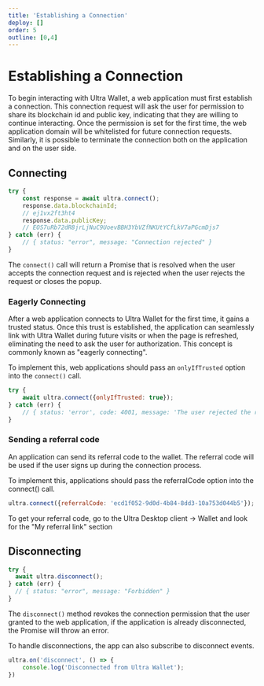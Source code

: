 ```yaml
---
title: 'Establishing a Connection'
deploy: []
order: 5
outline: [0,4]
---
```


# Establishing a Connection

To begin interacting with Ultra Wallet, a web application must first establish a connection. This connection request will ask the user for permission to share its blockchain id and public key, indicating that they are willing to continue interacting. Once the permission is set for the first time, the web application domain will be whitelisted for future connection requests.
Similarly, it is possible to terminate the connection both on the application and on the user side.

## Connecting

```JavaScript
try {
    const response = await ultra.connect();
    response.data.blockchainId;
    // ej1vx2ft3ht4
    response.data.publicKey;
    // EOS7uRb72dR8jrLjNuC9UoevBBH3YbVZfNKUtYCfLkV7aPGcmDjs7
} catch (err) {
    // { status: "error", message: "Connection rejected" }
}
```

The `connect()` call will return a Promise that is resolved when the user accepts the connection request and is rejected when the user rejects the request or closes the popup.

### Eagerly Connecting

After a web application connects to Ultra Wallet for the first time, it gains a trusted status.
Once this trust is established, the application can seamlessly link with Ultra Wallet during future visits or when the page is refreshed, 
eliminating the need to ask the user for authorization. This concept is commonly known as "eagerly connecting".

To implement this, web applications should pass an `onlyIfTrusted` option into the `connect()` call.

```JavaScript
try {
    await ultra.connect({onlyIfTrusted: true});
} catch (err) {
    // { status: 'error', code: 4001, message: 'The user rejected the request.' }
}
```

### Sending a referral code

An application can send its referral code to the wallet. The referral code will be used if the user signs up during the connection process.

To implement this, applications should pass the referralCode option into the connect() call.

```JavaScript
ultra.connect({referralCode: 'ecd1f052-9d0d-4b84-8dd3-10a753d044b5'});
```

To get your referral code, go to the Ultra Desktop client -> Wallet and look for the "My referral link" section

## Disconnecting

```JavaScript
try {
  await ultra.disconnect();
} catch (err) {
  // { status: "error", message: "Forbidden" }
}
```

The `disconnect()` method revokes the connection permission that the user granted to the web application, if the application is already disconnected,  the Promise will throw an error.

To handle disconnections, the app can also subscribe to disconnect events.

```JavaScript
ultra.on('disconnect', () => {
    console.log('Disconnected from Ultra Wallet');
})
```
